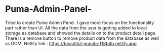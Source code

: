 # Puma-Admin-Panel-
Tried to create Puma Admin Panel. I gave more focus on the functionality part rather than UI. All the data from the user is getting added to local storage
as database and showed the details on to the product detail page.
There is a remove button to remove product data from the database as well as DOM. Netlify link : https://beautiful-granita-f18b4b.netlify.app
